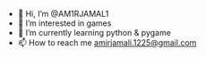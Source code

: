 - 👋 Hi, I’m @AM1RJAMAL1
- 👀 I’m interested in games
- 🌱 I’m currently learning python & pygame
- 📫 How to reach me amirjamali.1225@gmail.com
